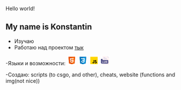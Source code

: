 Hello world!
## My name is Konstantin

- Изучаю 
- Работаю над проектом [тык][social]

-Языки и возможности:
<img alling = "left" alt = "Visual Studio code" width = "26px" src = "https://github.com/ArtemKhairov/ArtemKhairov/blob/main/src/img/html.svg">
<img alling = "left" alt = "Visual Studio code" width = "26px" src = "https://github.com/ArtemKhairov/ArtemKhairov/blob/main/src/img/css.svg">
<img alling = "left" alt = "Visual Studio code" width = "26px" src = "https://github.com/ArtemKhairov/ArtemKhairov/blob/main/src/img/jsb.svg">
<img alling = "left" alt = "Visual Studio code" width = "26px" src = "img/icons8-lua-64.png">

-Создаю: scripts (to csgo, and other), cheats, website (functions and img(not nice))



[social]:vk.com
